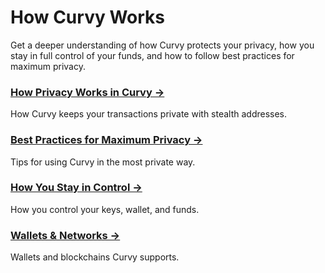 # How Curvy Works

Get a deeper understanding of how Curvy protects your privacy, how you stay in full control of your funds, and how to follow best practices for maximum privacy.

### [How Privacy Works in Curvy →](./how-privacy-works-in-curvy )

How Curvy keeps your transactions private with stealth addresses.

### [Best Practices for Maximum Privacy →](/best-practices-for-maximum-pivacy)

Tips for using Curvy in the most private way.

### [How You Stay in Control →](how-you-stay-in-control)

How you control your keys, wallet, and funds.

### [Wallets & Networks →](/wallets-and-networks)

Wallets and blockchains Curvy supports.
